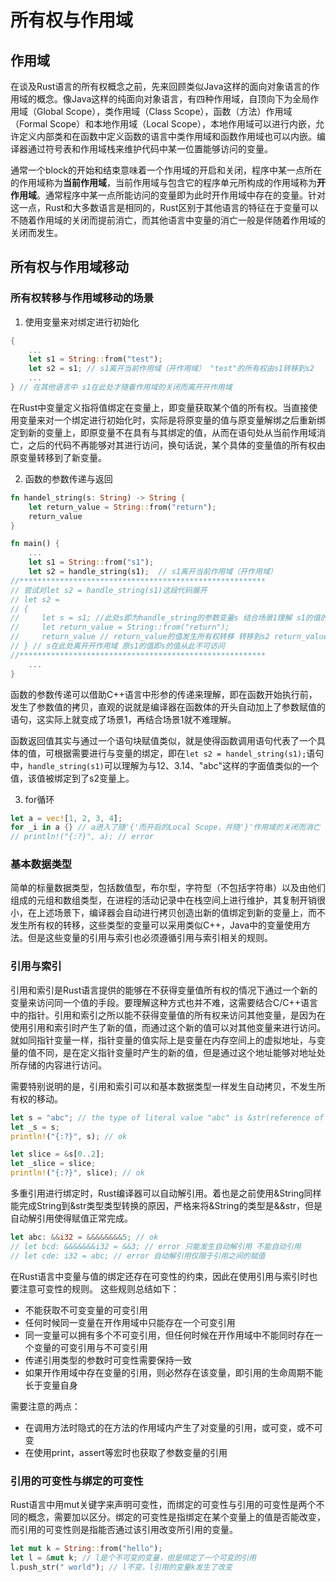 # 所有权与作用域

## 作用域

在谈及Rust语言的所有权概念之前，先来回顾类似Java这样的面向对象语言的作用域的概念。像Java这样的纯面向对象语言，有四种作用域，自顶向下为全局作用域（Global Scope），类作用域（Class Scope），函数（方法）作用域（Formal Scope）和本地作用域（Local Scope），本地作用域可以进行内嵌，允许定义内部类和在函数中定义函数的语言中类作用域和函数作用域也可以内嵌。编译器通过符号表和作用域栈来维护代码中某一位置能够访问的变量。

通常一个block的开始和结束意味着一个作用域的开启和关闭，程序中某一点所在的作用域称为**当前作用域**，当前作用域与包含它的程序单元所构成的作用域称为**开作用域**。通常程序中某一点所能访问的变量即为此时开作用域中存在的变量。针对这一点，Rust和大多数语言是相同的，Rust区别于其他语言的特征在于变量可以不随着作用域的关闭而提前消亡，而其他语言中变量的消亡一般是伴随着作用域的关闭而发生。

## 所有权与作用域移动

### 所有权转移与作用域移动的场景

1. 使用变量来对绑定进行初始化
```Rust
{
    ...
    let s1 = String::from("test");
    let s2 = s1; // s1离开当前作用域（开作用域） "test"的所有权由s1转移到s2
    ...
} // 在其他语言中 s1在此处才随着作用域的关闭而离开开作用域
```
在Rust中变量定义指将值绑定在变量上，即变量获取某个值的所有权。当直接使用变量来对一个绑定进行初始化时，实际是将原变量的值与原变量解绑之后重新绑定到新的变量上，即原变量不在具有与其绑定的值，从而在语句处从当前作用域消亡，之后的代码不再能够对其进行访问，换句话说，某个具体的变量值的所有权由原变量转移到了新变量。

2. 函数的参数传递与返回

```Rust
fn handel_string(s: String) -> String {
    let return_value = String::from("return");
    return_value
}

fn main() {
    ...
    let s1 = String::from("s1");
    let s2 = handle_string(s1);  // s1离开当前作用域（开作用域）
//*******************************************************
// 尝试对let s2 = handle_string(s1)这段代码展开
// let s2 = 
// {
//     let s = s1; //此处s即为handle_string的参数变量s 结合场景1理解 s1的值的所有权转移给了s
//     let return_value = String::from("return");
//     return_value // return_value的值发生所有权转移 转移到s2 return_value离开开作用域
// } // s在此处离开开作用域 原s1的值即s的值从此不可访问
//*******************************************************
    ...
}
```
函数的参数传递可以借助C++语言中形参的传递来理解，即在函数开始执行前，发生了参数值的拷贝，直观的说就是编译器在函数体的开头自动加上了参数赋值的语句，这实际上就变成了场景1，再结合场景1就不难理解。

函数返回值其实与通过一个语句块赋值类似，就是使得函数调用语句代表了一个具体的值，可根据需要进行与变量的绑定，即在`let s2 = handel_string(s1);`语句中，`handle_string(s1)`可以理解为与12、3.14、"abc"这样的字面值类似的一个值，该值被绑定到了s2变量上。

3. for循环

```Rust
let a = vec![1, 2, 3, 4];
for _i in a {} // a进入了随'{'而开启的Local Scope，并随'}'作用域的关闭而消亡
// println!("{:?}", a); // error
```

### 基本数据类型

简单的标量数据类型，包括数值型，布尔型，字符型（不包括字符串）以及由他们组成的元组和数组类型，在进程的活动记录中在栈空间上进行维护，其复制开销很小，在上述场景下，编译器会自动进行拷贝创造出新的值绑定到新的变量上，而不发生所有权的转移，这些类型的变量可以采用类似C++，Java中的变量使用方法。但是这些变量的引用与索引也必须遵循引用与索引相关的规则。

### 引用与索引

引用和索引是Rust语言提供的能够在不获得变量值所有权的情况下通过一个新的变量来访问同一个值的手段。要理解这种方式也并不难，这需要结合C/C++语言中的指针。引用和索引之所以能不获得变量值的所有权来访问其他变量，是因为在使用引用和索引时产生了新的值，而通过这个新的值可以对其他变量来进行访问。就如同指针变量一样，指针变量的值实际上是变量在内存空间上的虚拟地址，与变量的值不同，是在定义指针变量时产生的新的值，但是通过这个地址能够对地址处所存储的内容进行访问。

需要特别说明的是，引用和索引可以和基本数据类型一样发生自动拷贝，不发生所有权的移动。
```Rust
let s = "abc"; // the type of literal value "abc" is &str(reference of str)
let _s = s;
println!("{:?}", s); // ok

let slice = &s[0..2];
let _slice = slice;
println!("{:?}", slice); // ok
```

多重引用进行绑定时，Rust编译器可以自动解引用。着也是之前使用&String同样能完成String到&str类型类型转换的原因，严格来将&String的类型是&&str，但是自动解引用使得赋值正常完成。
```Rust
let abc: &&i32 = &&&&&&&&5; // ok
// let bcd: &&&&&&&i32 = &&3; // error 只能发生自动解引用 不能自动引用
// let cde: i32 = abc; // error 自动解引用仅限于引用之间的赋值

```

在Rust语言中变量与值的绑定还存在可变性的约束，因此在使用引用与索引时也要注意可变性的规则。
这些规则总结如下：
- 不能获取不可变变量的可变引用
- 任何时候同一变量在开作用域中只能存在一个可变引用
- 同一变量可以拥有多个不可变引用，但任何时候在开作用域中不能同时存在一个变量的可变引用与不可变引用
- 传递引用类型的参数时可变性需要保持一致
- 如果开作用域中存在变量的引用，则必然存在该变量，即引用的生命周期不能长于变量自身

需要注意的两点：
- 在调用方法时隐式的在方法的作用域内产生了对变量的引用，或可变，或不可变
- 在使用print，assert等宏时也获取了参数变量的引用

### 引用的可变性与绑定的可变性
Rust语言中用mut关键字来声明可变性，而绑定的可变性与引用的可变性是两个不同的概念，需要加以区分。绑定的可变性是指绑定在某个变量上的值是否能改变，而引用的可变性则是指能否通过该引用改变所引用的变量。

```Rust
let mut k = String::from("hello");
let l = &mut k; // l是个不可变的变量，但是绑定了一个可变的引用
l.push_str(" world"); // l不变，l引用的变量k发生了改变
```